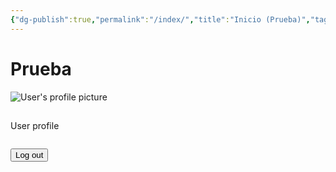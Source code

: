 ```yaml
---
{"dg-publish":true,"permalink":"/index/","title":"Inicio (Prueba)","tags":["gardenEntry"],"created":"2024-02-18T11:34:37.674-06:00","updated":"2024-02-22T21:36:42.711-06:00"}
---
```



# Prueba
<div class="content-home">
<!-- content profile -->
<div class="profile-header auth-visible hidden">
<img  alt="User's profile picture"  class="profile-image"/>
<h2 class="display-name"></h2>
<p class="user-email"></p>
<p class="is_employee"></p>
<a class="link" title="User profile on Stack Overflow">User profile</a>
<p class="user_id"></p>
<p class="user_type"></p>
<pre><code id="profile-data" class="json"></code></pre>
<button id="qsLogoutBtn-bottom" onclick="logout()">Log out</button>
</div>
</div>